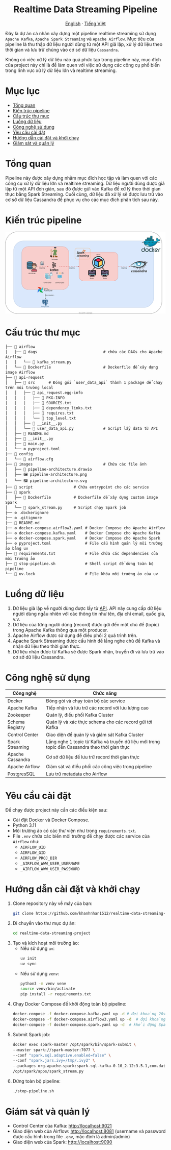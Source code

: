 <h1 align="center">Realtime Data Streaming Pipeline</h1>

<p align="center">
  <a href="README.md">English</a> ·
  <a href="README.vi.md">Tiếng Việt</a>
</p>

Đây là dự án cá nhân xây dựng một pipeline realtime streaming sử dụng `Apache Kafka`, `Apache Spark Streaming` và `Apache Airflow`. Mục tiêu của pipeline là thu thập dữ liệu người dùng từ một API giả lập, xử lý dữ liệu theo thời gian và lưu trữ chúng vào cơ sở dữ liệu `Cassandra`.

Không có việc xử lý dữ liệu nào quá phức tạp trong pipeline này, mục đích của project này chỉ là để làm quen với việc sử dụng các công cụ phổ biến trong lĩnh vực xử lý dữ liệu lớn và realtime streaming.

# Mục lục
- [Tổng quan](#tổng-quan)
- [Kiến trúc pipeline](#kiến-trúc-pipeline)
- [Cấu trúc thư mục](#cấu-trúc-thư-mục)
- [Luồng dữ liệu](#luồng-dữ-liệu)
- [Công nghệ sử dụng](#công-nghệ-sử-dụng)
- [Yêu cầu cài đặt](#yêu-cầu-cài-đặt)
- [Hướng dẫn cài đặt và khởi chạy](#hướng-dẫn-cài-đặt-và-khởi-chạy)
- [Giám sát và quản lý](#giám-sát-và-quản-lý)

# Tổng quan

Pipeline này được xây dựng nhằm mục đích học tập và làm quen với các công cụ xử lý dữ liệu lớn và realtime streaming. Dữ liệu người dùng được giả lập từ một API đơn giản, sau đó được gửi vào Kafka để xử lý theo thời gian thực bằng Spark Streaming. Cuối cùng, dữ liệu đã xử lý sẽ được lưu trữ vào cơ sở dữ liệu Cassandra để phục vụ cho các mục đích phân tích sau này.

# Kiến trúc pipeline
![Pipeline Architecture](./images/pipeline-architecture.svg)

# Cấu trúc thư mục
```
├── 📁 airflow
│   ├── 📁 dags                             # chứa các DAGs cho Apache Airflow
│   │   └── 🐍 kafka_stream.py
│   └── 🐳 Dockerfile                       # Dockerfile để xây dựng image Airflow 
├── 📁 api-request                          
│   ├── 📁 src      # Đóng gói `user_data_api` thành 1 package để chạy trên môi trường local
│   │   ├── 📁 api_request.egg-info         
│   │   │   ├── 📄 PKG-INFO
│   │   │   ├── 📄 SOURCES.txt
│   │   │   ├── 📄 dependency_links.txt
│   │   │   ├── 📄 requires.txt
│   │   │   └── 📄 top_level.txt
│   │   ├── 🐍 __init__.py
│   │   └── 🐍 user_data_api.py             # Script lấy data từ API
│   ├── 📝 README.md
│   ├── 🐍 __init__.py
│   ├── 🐍 main.py
│   └── ⚙️ pyproject.toml
├── 📁 config
│   └── 📄 airflow.cfg
├── 📁 images                               # Chứa các file ảnh
│   ├── 📄 pipeline-architecture.drawio
│   ├── 🖼️ pipeline-architecture.png
│   └── 🖼️ pipeline-architecture.svg
├── 📁 script                  # Chứa entrypoint cho các service
├── 📁 spark
│   ├── 🐳 Dockerfile          # Dockerfile để xây dựng custom image Spark 
│   └── 🐍 spark_stream.py     # Script chạy Spark job
├── ⚙️ .dockerignore
├── ⚙️ .gitignore
├── 📝 README.md
├── ⚙️ docker-compose.airflow3.yaml # Docker Compose cho Apache Airflow
├── ⚙️ docker-compose.kafka.yaml    # Docker Compose cho Apache Kafka
├── ⚙️ docker-compose.spark.yaml    # Docker Compose cho Apache Spark
├── ⚙️ pyproject.toml               # File cấu hình quản lý môi trường ảo bằng uv
├── 📄 requirements.txt             # File chứa các dependencies của môi trường ảo
├── 📄 stop-pipeline.sh             # Shell script để dừng toàn bộ pipeline
└── 📄 uv.lock                      # File khóa môi trường ảo của uv
```
# Luồng dữ liệu
1. Dữ liệu giả lập về người dùng được lấy từ [API](https://randomuser.me/api). API này cung cấp dữ liệu người dùng ngẫu nhiên với các thông tin như tên, địa chỉ email, quốc gia, v.v.
2. Dữ liệu của từng người dùng (record) được gửi đến một chủ đề (topic) trong Apache Kafka thông qua một producer.
3. Apache Airflow được sử dụng để điều phối 2 quá trình trên.
4. Apache Spark Streaming được cấu hình để lắng nghe chủ đề Kafka và nhận dữ liệu theo thời gian thực.
5. Dữ liệu nhận được từ Kafka sẽ được Spark nhận, truyền đi và lưu trữ vào cơ sở dữ liệu Cassandra.

# Công nghệ sử dụng
| Công nghệ        | Chức năng                                                                                      |
|------------------|------------------------------------------------------------------------------------------------|
| Docker           | Đóng gói và chạy toàn bộ các service                                                           |
| Apache Kafka     | Tiếp nhận và lưu trữ các record với lưu lượng cao                                              |
| Zookeeper        | Quản lý, điều phối Kafka Cluster                                                               |
| Schema Registry  | Quản lý và xác thực schema cho các record gửi tới Kafka                                        |
| Control Center   | Giao diện để quản lý và giám sát Kafka Cluster                                                 |
| Spark Streaming  | Lắng nghe 1 topic từ Kafka và truyền dữ liệu mới trong topic đến Cassandra theo thời gian thực |
| Apache Cassandra | Cơ sở dữ liệu để lưu trữ record thời gian thực                                                 |
| Apache Airflow   | Giám sát và điều phối các công việc trong pipeline                                             |
| PostgresSQL      | Lưu trữ metadata cho Airflow                                                                   |
# Yêu cầu cài đặt
Để chạy được project này cần các điều kiện sau:
- Cài đặt Docker và Docker Compose.
- Python 3.11
- Môi trường ảo có các thư viện như trong `requirements.txt`.
- File `.env` chứa các biến môi trường để chạy được các service của `Airflow` như:
    - `AIRFLOW_UID`
    - `AIRFLOW_GID`
    - `AIRFLOW_PROJ_DIR`
    - `_AIRFLOW_WWW_USER_USERNAME`
    - `_AIRFLOW_WWW_USER_PASSWORD`
# Hướng dẫn cài đặt và khởi chạy
1. Clone repository này về máy của bạn:
    ```bash
    git clone https://github.com/khanhnhan1512/realtime-data-streaming-project.git
    ```
2. Di chuyển vào thư mục dự án:
    ```bash
    cd realtime-data-streaming-project
    ```
3. Tạo và kích hoạt môi trường ảo:
    - Nếu sử dụng `uv`:
        ```bash
        uv init
        uv sync
        ```
    - Nếu sử dụng `venv`:
        ```bash
        python3 -m venv venv
        source venv/bin/activate
        pip install -r requirements.txt
        ```
4. Chạy Docker Compose để khởi động toàn bộ pipeline:
    ```bash
    docker-compose -f docker-compose.kafka.yaml up -d # đợi khoảng 20s để Kafka khởi động xong
    docker-compose -f docker-compose.airflow3.yaml up -d  # đợi khoảng 20s để khởi động Airflow
    docker-compose -f docker-compose.spark.yaml up -d  # khởi động Spark
    ```
5. Submit Spark job:
    ```bash
    docker exec spark-master /opt/spark/bin/spark-submit \
    --master spark://spark-master:7077 \
    --conf "spark.sql.adaptive.enabled=false" \
    --conf "spark.jars.ivy=/tmp/.ivy2" \
    --packages org.apache.spark:spark-sql-kafka-0-10_2.12:3.5.1,com.datastax.spark:spark-cassandra-connector_2.12:3.5.0 \
    /opt/spark/apps/spark_stream.py
    ```
6. Dừng toàn bộ pipeline:
    ```bash
    ./stop-pipeline.sh
    ```
# Giám sát và quản lý
- Control Center của Kafka: [http://localhost:9021](http://localhost:9021)
- Giao diện web của Airflow: [http://localhost:8081](http://localhost:8081) (username và password được cấu hình trong file `.env`, mặc định là admin/admin)
- Giao diện web của Spark: [http://localhost:9090](http://localhost:9090)
